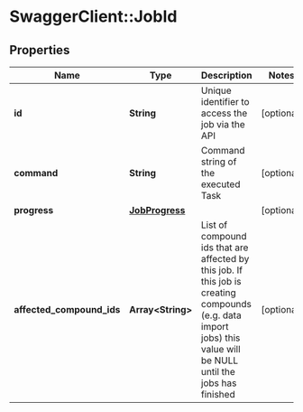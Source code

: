 # SwaggerClient::JobId

## Properties
Name | Type | Description | Notes
------------ | ------------- | ------------- | -------------
**id** | **String** | Unique identifier to access the job via the API | [optional] 
**command** | **String** | Command string of the executed Task | [optional] 
**progress** | [**JobProgress**](JobProgress.md) |  | [optional] 
**affected_compound_ids** | **Array&lt;String&gt;** | List of compound ids that are affected by this job.  If this job is creating compounds (e.g. data import jobs) this value will be NULL until the jobs has finished | [optional] 


